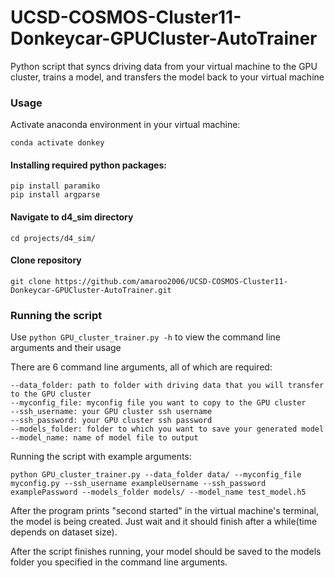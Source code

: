 # UCSD-COSMOS-Cluster11-Donkeycar-GPUCluster-AutoTrainer
Python script that syncs driving data from your virtual machine to the GPU cluster, trains a model, and transfers the model back to your virtual machine

### Usage
Activate anaconda environment in your virtual machine: 
```
conda activate donkey
```
#### Installing required python packages:
```
pip install paramiko
pip install argparse
```

#### Navigate to d4_sim directory
```
cd projects/d4_sim/
```

#### Clone repository
```
git clone https://github.com/amaroo2006/UCSD-COSMOS-Cluster11-Donkeycar-GPUCluster-AutoTrainer.git
```
### Running the script
Use ```python GPU_cluster_trainer.py -h``` to view the command line arguments and their usage

There are 6 command line arguments, all of which are required:

```
--data_folder: path to folder with driving data that you will transfer to the GPU cluster
--myconfig_file: myconfig file you want to copy to the GPU cluster 
--ssh_username: your GPU cluster ssh username
--ssh_password: your GPU cluster ssh password
--models_folder: folder to which you want to save your generated model
--model_name: name of model file to output
```


Running the script with example arguments: 
```
python GPU_cluster_trainer.py --data_folder data/ --myconfig_file myconfig.py --ssh_username exampleUsername --ssh_password examplePassword --models_folder models/ --model_name test_model.h5
```

After the program prints "second started" in the virtual machine's terminal, the model is being created. Just wait and it should finish after a while(time depends on dataset size).


After the script finishes running, your model should be saved to the models folder you specified in the command line arguments. 

